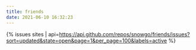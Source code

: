 ```yaml
---
title: friends
date: 2021-06-10 16:32:23
---
```


{% issues sites | api=https://api.github.com/repos/snowgo/friends/issues?sort=updated&state=open&page=1&per_page=100&labels=active %}
